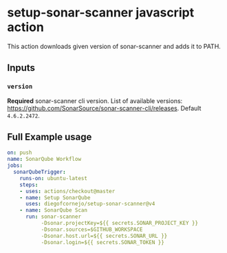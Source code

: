 # setup-sonar-scanner javascript action

This action downloads given version of sonar-scanner and adds it to PATH.

## Inputs

### `version`

**Required** sonar-scanner cli version. List of available versions: https://github.com/SonarSource/sonar-scanner-cli/releases. Default `4.6.2.2472`.

## Full Example usage

```yaml
on: push
name: SonarQube Workflow
jobs:
  sonarQubeTrigger:
    runs-on: ubuntu-latest
    steps:
    - uses: actions/checkout@master
    - name: Setup SonarQube
      uses: diegofcornejo/setup-sonar-scanner@v4
    - name: SonarQube Scan
      run: sonar-scanner
           -Dsonar.projectKey=${{ secrets.SONAR_PROJECT_KEY }} 
           -Dsonar.sources=$GITHUB_WORKSPACE 
           -Dsonar.host.url=${{ secrets.SONAR_URL }} 
           -Dsonar.login=${{ secrets.SONAR_TOKEN }}
```
